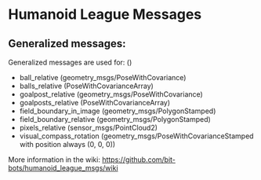 Humanoid League Messages
========================

Generalized messages:
------------------

Generalized messages are used for:
<topic> (<MessageType>)

- ball_relative (geometry_msgs/PoseWithCovariance)
- balls_relative (PoseWithCovarianceArray)
- goalpost_relative (geometry_msgs/PoseWithCovariance)
- goalposts_relative (PoseWithCovarianceArray)
- field_boundary_in_image (geometry_msgs/PolygonStamped)
- field_boundary_relative (geometry_msgs/PolygonStamped)
- pixels_relative (sensor_msgs/PointCloud2)
- visual_compass_rotation (geometry_msgs/PoseWithCovarianceStamped with position always (0, 0, 0))



More information in the wiki:
https://github.com/bit-bots/humanoid_league_msgs/wiki
